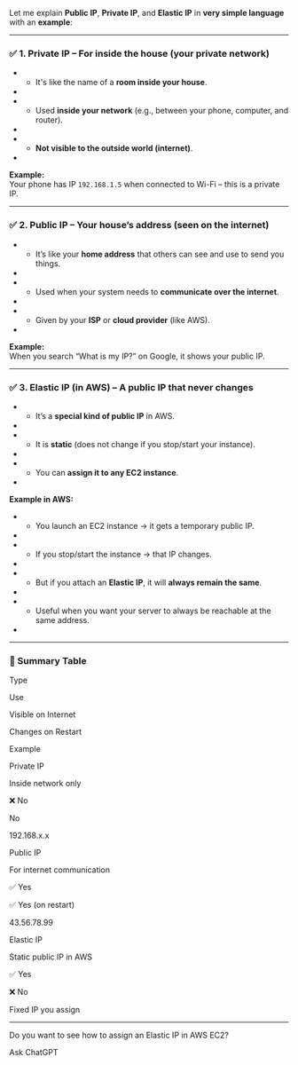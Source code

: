 Let me explain **Public IP**, **Private IP**, and **Elastic IP** in **very simple language** with an **example**:

* * *

### ✅ 1. **Private IP** – For inside the house (your private network)

* *   It's like the name of a **room inside your house**.
*     
* *   Used **inside your network** (e.g., between your phone, computer, and router).
*     
* *   **Not visible to the outside world (internet)**.
*     

**Example:**  
Your phone has IP `192.168.1.5` when connected to Wi-Fi – this is a private IP.

* * *

### ✅ 2. **Public IP** – Your house’s address (seen on the internet)

* *   It’s like your **home address** that others can see and use to send you things.
*     
* *   Used when your system needs to **communicate over the internet**.
*     
* *   Given by your **ISP** or **cloud provider** (like AWS).
*     

**Example:**  
When you search “What is my IP?” on Google, it shows your public IP.

* * *

### ✅ 3. **Elastic IP (in AWS)** – A public IP that **never changes**

* *   It’s a **special kind of public IP** in AWS.
*     
* *   It is **static** (does not change if you stop/start your instance).
*     
* *   You can **assign it to any EC2 instance**.
*     

**Example in AWS:**

* *   You launch an EC2 instance → it gets a temporary public IP.
*     
* *   If you stop/start the instance → that IP changes.
*     
* *   But if you attach an **Elastic IP**, it will **always remain the same**.
*     
* *   Useful when you want your server to always be reachable at the same address.
*     

* * *

### 🧠 Summary Table

Type

Use

Visible on Internet

Changes on Restart

Example

Private IP

Inside network only

❌ No

No

192.168.x.x

Public IP

For internet communication

✅ Yes

✅ Yes (on restart)

43.56.78.99

Elastic IP

Static public IP in AWS

✅ Yes

❌ No

Fixed IP you assign

* * *

Do you want to see how to assign an Elastic IP in AWS EC2?

Ask ChatGPT
